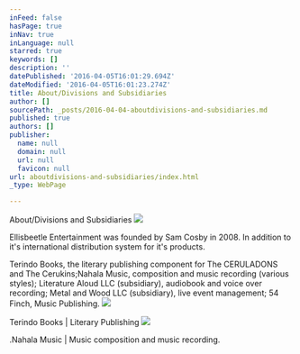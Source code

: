 ```yaml
---
inFeed: false
hasPage: true
inNav: true
inLanguage: null
starred: true
keywords: []
description: ''
datePublished: '2016-04-05T16:01:29.694Z'
dateModified: '2016-04-05T16:01:23.274Z'
title: About/Divisions and Subsidiaries
author: []
sourcePath: _posts/2016-04-04-aboutdivisions-and-subsidiaries.md
published: true
authors: []
publisher:
  name: null
  domain: null
  url: null
  favicon: null
url: aboutdivisions-and-subsidiaries/index.html
_type: WebPage

---
```

About/Divisions and Subsidiaries
![](https://the-grid-user-content.s3-us-west-2.amazonaws.com/28c88098-8928-45da-abb4-b062d0258462.png)

Ellisbeetle Entertainment was
founded by Sam Cosby in 2008\. In addition to it's international distribution
system for it's products. 

Terindo Books,
the literary publishing component for The CERULADONS and The Cerukins;Nahala Music, composition and music recording (various styles); Literature Aloud
LLC (subsidiary),
audiobook and voice over recording; Metal and Wood LLC (subsidiary),
live event management; 54 Finch, Music Publishing.
![](https://s3-us-west-2.amazonaws.com/the-grid-img/p/46763f0d59c6139a04546c6a0901d6dc2a14a0c5.png)

Terindo Books | Literary Publishing
![](https://s3-us-west-2.amazonaws.com/the-grid-img/p/d202d2d6593c23c530ff6893ea99040fd2e2342f.png)

.Nahala Music | Music composition and music recording.